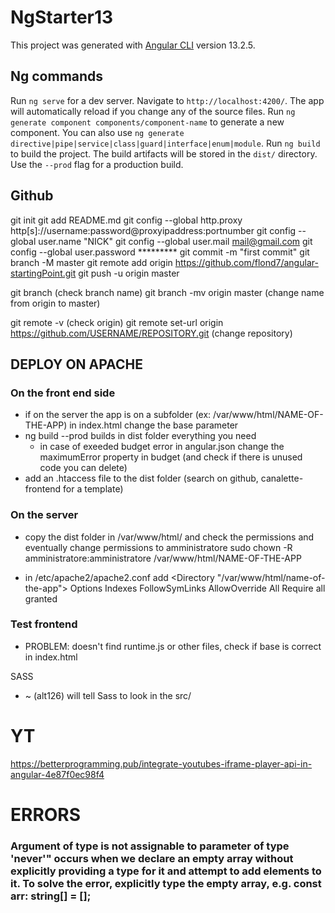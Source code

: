 # NgStarter13
This project was generated with [Angular CLI](https://github.com/angular/angular-cli) version 13.2.5.

## Ng commands
Run `ng serve` for a dev server. Navigate to `http://localhost:4200/`. The app will automatically reload if you change any of the source files.
Run `ng generate component components/component-name` to generate a new component. You can also use `ng generate directive|pipe|service|class|guard|interface|enum|module`.
Run `ng build` to build the project. The build artifacts will be stored in the `dist/` directory. Use the `--prod` flag for a production build.

## Github
git init
git add README.md
git config --global http.proxy http[s]://username:password@proxyipaddress:portnumber
git config --global user.name "NICK"
git config --global user.mail mail@gmail.com
git config --global user.password *********
git commit -m "first commit"
git branch -M master
git remote add origin https://github.com/flond7/angular-startingPoint.git
git push -u origin master

git branch (check branch name)
git branch -mv origin master (change name from origin to master)

git remote -v (check origin)
git remote set-url origin https://github.com/USERNAME/REPOSITORY.git (change repository)

## DEPLOY ON APACHE
### On the front end side
- if on the server the app is on a subfolder (ex: /var/www/html/NAME-OF-THE-APP) in index.html change the base parameter
  <base href="/NAME-OF-THE-APP/">
- ng build --prod
  builds in dist folder everything you need
  - in case of exeeded budget error in angular.json
    change the maximumError property in budget (and check if there is unused code you can delete)
- add an .htaccess file to the dist folder (search on github, canalette-frontend for a template)

### On the server
- copy the dist folder in /var/www/html/ and check the permissions and eventually change permissions to amministratore
  sudo chown -R amministratore:amministratore /var/www/html/NAME-OF-THE-APP

- in /etc/apache2/apache2.conf add
  <Directory "/var/www/html/name-of-the-app">
    Options Indexes FollowSymLinks
    AllowOverride All
    Require all granted
  </Directory>

### Test frontend
- PROBLEM: doesn't find runtime.js or other files, check if base is correct in index.html

SASS
- ~ (alt126) will tell Sass to look in the src/


# YT
https://betterprogramming.pub/integrate-youtubes-iframe-player-api-in-angular-4e87f0ec98f4



# ERRORS

### Argument of type is not assignable to parameter of type 'never'" occurs when we declare an empty array without explicitly providing a type for it and attempt to add elements to it. To solve the error, explicitly type the empty array, e.g. const arr: string[] = [];